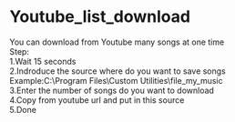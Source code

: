 # Youtube_list_download
You can download from Youtube  many songs at one time\
Step:  \
1.Wait 15 seconds\
2.Indroduce the source where do you want to save songs Example:C:\Program Files\Custom Utilities\file_my_music\
3.Enter the number of songs do you want to download\
4.Copy from youtube url and put in this source \
5.Done
